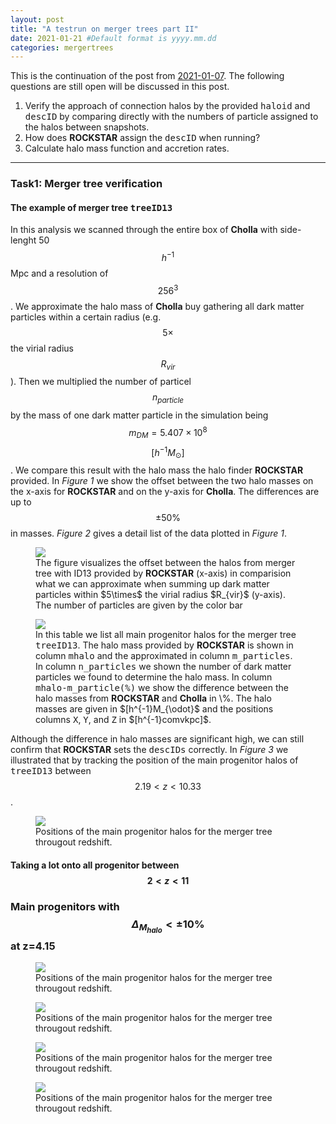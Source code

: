 ```yaml
---
layout: post
title: "A testrun on merger trees part II"
date: 2021-01-21 #Default format is yyyy.mm.dd
categories: mergertrees
---
```


This is the continuation of the post from <a href="https://dstoppacher.github.io/A-testrun-on-merger-trees/">2021-01-07</a>. The following questions are still open will be discussed in this post.

<ol>
  <li>Verify the approach of connection halos by the provided <tt>haloid</tt> and <tt>descID</tt> by comparing directly with the numbers of particle assigned to the halos between snapshots.</li>

  <li>How does <b>ROCKSTAR</b> assign the <tt>descID</tt> when running?</li>

  <li>Calculate halo mass function and accretion rates.</li>
 </ol>
 
 <hr class="fancyLine3"> 
 
 ### Task1: Merger tree verification
 
 
 #### The example of merger tree <tt>treeID13</tt>
 
 In this analysis we scanned through the entire box of <b>Cholla</b> with side-lenght 50$$h^{-1}$$Mpc and a resolution of $$256^3$$. We approximate the halo mass of <b>Cholla</b> buy gathering all dark matter particles within a certain radius (e.g. $$5\times$$ the virial radius $$R_{vir}$$). Then we multiplied the number of particel $$n_{particle}$$ by the mass of one dark matter particle in the simulation being $$m_{DM}=5.407\times 10^8$$ $$[h^{-1}M_{\odot}]$$. We compare this result with the halo mass the halo finder <b>ROCKSTAR</b> provided. In <i>Figure 1</i> we show the offset between the two halo masses on the x-axis for <b>ROCKSTAR</b> and on the y-axis for <b>Cholla</b>. The differences are up to $$\pm50\%$$ in masses. <i>Figure 2</i> gives a detail list of the data plotted in <i>Figure 1</i>.
 
 <figure>
  <img src="{{ site.baseurl }}/plots/2021-01-21_mhalo_offset.png">
  <figcaption>The figure visualizes the offset between the halos from merger tree with ID13 provided by <b>ROCKSTAR</b> (x-axis) in comparision what we can approximate when summing up dark matter particles within $5\times$ the virial radius $R_{vir}$ (y-axis). The number of particles are given by the color bar
  </figcaption>
</figure>

 <figure>
  <img src="{{ site.baseurl }}/plots/2021-01-21_Table_treeID13.png">
  <figcaption>In this table we list all main progenitor halos for the merger tree <tt>treeID13</tt>. The halo mass provided by <b>ROCKSTAR</b> is shown in column <tt>mhalo</tt> and the approximated in column <tt>m_particles</tt>. In column <tt>n_particles</tt> we shown the number of dark matter particles we found to determine the halo mass. In column <tt>mhalo-m_particle(%)</tt> we show the difference between the halo masses from <b>ROCKSTAR</b> and <b>Cholla</b> in \%. The halo masses are given in $[h^{-1}M_{\odot}$ and the positions columns <tt>X</tt>, <tt>Y</tt>, and <tt>Z</tt> in $[h^{-1}comvkpc]$.
  </figcaption>
</figure>

Although the difference in halo masses are significant high, we can still confirm that <b>ROCKSTAR</b> sets the <tt>descIDs</tt> correctly. In <i>Figure 3</i> we illustrated that by tracking the position of the main progenitor halos of <tt>treeID13</tt> between $$2.19<z<10.33$$.

 <figure>
  <img src="{{ site.baseurl }}/plots/2021-01-21_treeID13_2.19_z_11.51.png">
  <figcaption>Positions of the main progenitor halos for the merger tree <tt<treeID13</tt> througout redshift.
  </figcaption>
</figure>

 #### Taking a lot onto all progenitor between $$2<z<11$$
 
 ### Main progenitors with $$\Delta_{M_{halo}}<\pm 10\%$$ at z=4.15
 
 <figure>
  <img src="{{ site.baseurl }}/plots/2021-01-21_HMF_4.15.png">
  <figcaption>Positions of the main progenitor halos for the merger tree <tt<treeID13</tt> througout redshift.
  </figcaption>
</figure>
 
  <figure>
  <img src="{{ site.baseurl }}/plots/2021-01-21_HMF.png">
  <figcaption>Positions of the main progenitor halos for the merger tree <tt<treeID13</tt> througout redshift.
  </figcaption>
</figure>

 <figure>
  <img src="{{ site.baseurl }}/plots/2021-01-21_all_main_prog_4.15.png">
  <figcaption>Positions of the main progenitor halos for the merger tree <tt<treeID13</tt> througout redshift.
  </figcaption>
</figure>


 <figure>
  <img src="{{ site.baseurl }}/plots/2021-01-21_all_main_prog_2.19_z_11.51.png">
  <figcaption>Positions of the main progenitor halos for the merger tree <tt<treeID13</tt> througout redshift.
  </figcaption>
</figure>





 
 

